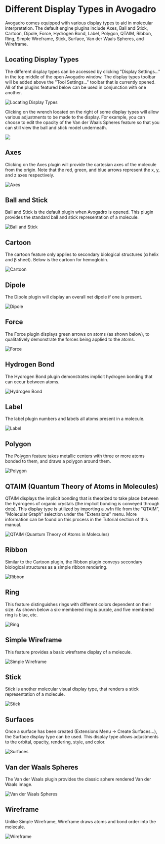 # Different Display Types in Avogadro

Avogadro comes equipped with various display types to aid in molecular interpretation. The default engine plugins include Axes, Ball and Stick, Cartoon, Dipole, Force, Hydrogen Bond, Label, Polygon, QTAIM, Ribbon, Ring, Simple Wireframe, Stick, Surface, Van der Waals Spheres, and Wireframe.

## Locating Display Types

The different display types can be accessed by clicking "Display Settings..." in the top middle of the open Avogadro window. The display types toolbar will be added above the "Tool Settings..." toolbar that is currently opened. All of the plugins featured below can be used in conjunction with one another.

![Locating Display Types][1]

[1]: images/1-display-types/locating-display-types.png

Clicking on the wrench located on the right of some display types will allow various adjustments to be made to the display. For example, you can choose to edit the opacity of the Van der Waals Spheres feature so that you can still view the ball and stick model underneath.

![][2]

[2]: images/1-display-types/2605cdc6-ab67-4e3b-9222-28bb0c0f7f7d.png

## Axes

Clicking on the Axes plugin will provide the cartesian axes of the molecule from the origin. Note that the red, green, and blue arrows represent the x, y, and z axes respectively.

![Axes][3]

[3]: images/1-display-types/axes.png

## Ball and Stick

Ball and Stick is the default plugin when Avogadro is opened. This plugin provides the standard ball and stick representation of a molecule.

![Ball and Stick][4]

[4]: images/1-display-types/ball-and-stick.png

## Cartoon

The cartoon feature only applies to secondary biological structures (α helix and β sheet). Below is the cartoon for hemoglobin.

![Cartoon][5]

[5]: images/1-display-types/cartoon.png

## Dipole

The Dipole plugin will display an overall net dipole if one is present.

![Dipole][6]

[6]: images/1-display-types/dipole.png

## Force

The Force plugin displays green arrows on atoms (as shown below), to qualitatively demonstrate the forces being applied to the atoms.

![Force][7]

[7]: images/1-display-types/force.png

## Hydrogen Bond

The Hydrogen Bond plugin demonstrates implicit hydrogen bonding that can occur between atoms. 

![Hydrogen Bond][8]

[8]: images/1-display-types/hydrogen-bond.png

## Label

The label plugin numbers and labels all atoms present in a molecule.

![Label][9]

[9]: images/1-display-types/label.png

## Polygon

The Polygon feature takes metallic centers with three or more atoms bonded to them, and draws a polygon around them.

![Polygon][10]

[10]: images/1-display-types/polygon.png

## QTAIM (Quantum Theory of Atoms in Molecules)

QTAIM displays the implicit bonding that is theorized to take place between the hydrogens of organic crystals (the implicit bonding is conveyed through dots). This display type is utilized by importing a .wfn file from the "QTAIM", "Molecular Graph" selection under the "Extensions" menu. More information can be found on this process in the Tutorial section of this manual.

![QTAIM (Quantum Theory of Atoms in Molecules)][11]

[11]: images/1-display-types/qtaim--quantum-theory-of-atoms-in-molecules-.png

## Ribbon

Similar to the Cartoon plugin, the Ribbon plugin conveys secondary biological structures as a simple ribbon rendering.

![Ribbon][12]

[12]: images/1-display-types/ribbon.png

## Ring

This feature distinguishes rings with different colors dependent on their size. As shown below a six-membered ring is purple, and five membered ring is blue, etc.

![Ring][13]

[13]: images/1-display-types/ring.png

## Simple Wireframe

This feature provides a basic wireframe display of a molecule.

![Simple Wireframe][14]

[14]: images/1-display-types/simple-wireframe.png

## Stick

Stick is another molecular visual display type, that renders a stick representation of a molecule.

![Stick][15]

[15]: images/1-display-types/stick.png

## Surfaces

Once a surface has been created (Extensions Menu -> Create Surfaces...), the Surface display type can be used. This display type allows adjustments to the orbital, opacity, rendering, style, and color.

![Surfaces][16]

[16]: images/1-display-types/surfaces.png

## Van der Waals Spheres

The Van der Waals plugin provides the classic sphere rendered Van der Waals image. 

![Van der Waals Spheres][17]

[17]: images/1-display-types/van-der-waals-spheres.png

## Wireframe

Unlike Simple Wireframe, Wireframe draws atoms and bond order into the molecule.

![Wireframe][18]

[18]: images/1-display-types/wireframe.png
